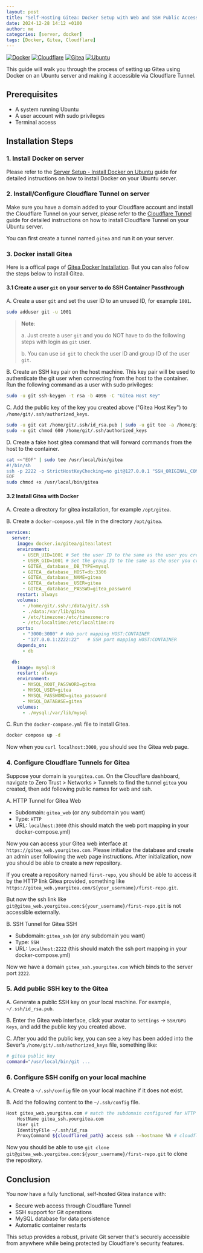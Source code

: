 ```yaml
---
layout: post
title: "Self-Hosting Gitea: Docker Setup with Web and SSH Public Access via Cloudflare Tunnel"
date: 2024-12-28 14:12 +0100
author: me
categories: [server, docker]
tags: [Docker, Gitea, Cloudflare]
---
```


[![Docker](https://img.shields.io/badge/Docker-2CA5E0?style=for-the-badge&logo=docker&logoColor=white)](https://www.docker.com/)
[![Cloudflare](https://img.shields.io/badge/Cloudflare-F38020?style=for-the-badge&logo=Cloudflare&logoColor=white)](https://www.cloudflare.com/)
[![Gitea](https://img.shields.io/badge/Gitea-330099?style=for-the-badge&logo=Gitea&logoColor=white)](https://gitea.io/)
[![Ubuntu](https://img.shields.io/badge/Ubuntu-E95420?style=for-the-badge&logo=ubuntu&logoColor=white)](https://ubuntu.com/)

This guide will walk you through the process of setting up Gitea using Docker on an Ubuntu server and making it accessible via Cloudflare Tunnel.

## Prerequisites
- A system running Ubuntu
- A user account with sudo privileges
- Terminal access

## Installation Steps

### 1. Install Docker on server

Please refer to the [Server Setup - Install Docker on Ubuntu](https://icshare.work/posts/server-setup-install-docker/) guide for detailed instructions on how to install Docker on your Ubuntu server.

### 2. Install/Configure Cloudflare Tunnel on server

Make sure you have a domain added to your Cloudflare account and install the Cloudflare Tunnel on your server, please refer to the [Cloudflare Tunnel](https://icshare.work/posts/cloudflare-tunnel/) guide for detailed instructions on how to install Cloudflare Tunnel on your Ubuntu server.

You can first create a tunnel named `gitea` and run it on your server.

### 3. Docker install Gitea
Here is a offical page of [Gitea Docker Installation](https://docs.gitea.com/installation/install-with-docker). But you can also follow the steps below to install Gitea.

#### 3.1 Create a user `git` on your server to do SSH Container Passthrough
A. Create a user `git` and set the user ID to an unused ID, for example `1001`.
```bash
sudo adduser git -u 1001
```
> **Note**: 
> 
> a. Just create a user `git` and you do NOT have to do the following steps with login as `git` user.
> 
> b. You can use `id git` to check the user ID and group ID of the user `git`.

B. Create an SSH key pair on the host machine. This key pair will be used to authenticate the git user when connecting from the host to the container. Run the following command as a user with sudo privileges:
```bash
sudo -u git ssh-keygen -t rsa -b 4096 -C "Gitea Host Key"
```

C. Add the public key of the key you created above ("Gitea Host Key") to `/home/git/.ssh/authorized_keys`.

```bash
sudo -u git cat /home/git/.ssh/id_rsa.pub | sudo -u git tee -a /home/git/.ssh/authorized_keys
sudo -u git chmod 600 /home/git/.ssh/authorized_keys
```

D. Create a fake host gitea command that will forward commands from the host to the container.

```bash
cat <<"EOF" | sudo tee /usr/local/bin/gitea
#!/bin/sh
ssh -p 2222 -o StrictHostKeyChecking=no git@127.0.0.1 "SSH_ORIGINAL_COMMAND=\"$SSH_ORIGINAL_COMMAND\" $0 $@"
EOF
sudo chmod +x /usr/local/bin/gitea
```

#### 3.2 Install Gitea with Docker

A. Create a directory for gitea installation, for example `/opt/gitea`.

B. Create a `docker-compose.yml` file in the directory `/opt/gitea`.

```yaml
services:                                                                                                                                                                                                                                      
  server:
    image: docker.io/gitea/gitea:latest
    environment:
      - USER_UID=1001 # Set the user ID to the same as the user you created in step 3.1
      - USER_GID=1001 # Set the group ID to the same as the user you created in step 3.1
      - GITEA__database__DB_TYPE=mysql
      - GITEA__database__HOST=db:3306
      - GITEA__database__NAME=gitea
      - GITEA__database__USER=gitea
      - GITEA__database__PASSWD=gitea_password
    restart: always
    volumes:
      - /home/git/.ssh/:/data/git/.ssh
      - ./data:/var/lib/gitea
      - /etc/timezone:/etc/timezone:ro
      - /etc/localtime:/etc/localtime:ro
    ports:
      - "3000:3000" # Web port mapping HOST:CONTAINER
      - "127.0.0.1:2222:22"   # SSH port mapping HOST:CONTAINER
    depends_on:
      - db

  db:
    image: mysql:8
    restart: always
    environment:
      - MYSQL_ROOT_PASSWORD=gitea
      - MYSQL_USER=gitea
      - MYSQL_PASSWORD=gitea_password
      - MYSQL_DATABASE=gitea
    volumes:
      - ./mysql:/var/lib/mysql
```

C. Run the `docker-compose.yml` file to install Gitea.

```bash
docker compose up -d
```

Now when you `curl localhost:3000`, you should see the Gitea web page.

### 4. Configure Cloudflare Tunnels for Gitea
Suppose your domain is `yourgitea.com`. On the Cloudflare dashboard, navigate to Zero Trust > Networks > Tunnels to find the tunnel `gitea` you created, then add following public names for web and ssh.

A. HTTP Tunnel for Gitea Web

- Subdomain: `gitea_web` (or any subdomain you want)
- Type: `HTTP` 
- URL: `localhost:3000` (this should match the web port mapping in your docker-compose.yml)

Now you can access your Gitea web interface at `https://gitea_web.yourgitea.com`. Please initialize the database and create an admin user following the web page instructions.
After initialization, now you should be able to create a new repository. 

If you create a repository named `first-repo`, you should be able to access it by the HTTP link Gitea provided, something like `https://gitea_web.yourgitea.com/${your_username}/first-repo.git`.

But now the ssh link like `git@gitea_web.yourgitea.com:${your_username}/first-repo.git` is not accessible externally.


B. SSH Tunnel for Gitea SSH

- Subdomain: `gitea_ssh` (or any subdomain you want)
- Type: `SSH` 
- URL: `localhost:2222` (this should match the ssh port mapping in your docker-compose.yml)

Now we have a domain `gitea_ssh.yourgitea.com` which binds to the server port `2222`.

### 5. Add public SSH key to the Gitea
A. Generate a public SSH key on your local machine. For example, `~/.ssh/id_rsa.pub`.

B. Enter the Gitea web interface, click your avatar to `Settings` -> `SSH/GPG Keys`, and add the public key you created above.

C. After you add the public key, you can see a key has been added into the Sever's `/home/git/.ssh/authorized_keys` file, something like:
```bash
# gitea public key
command="/usr/local/bin/git ...
```

### 6. Configure SSH conifg on your local machine

A. Create a `~/.ssh/config` file on your local machine if it does not exist.

B. Add the following content to the `~/.ssh/config` file.

```bash
Host gitea_web.yourgitea.com # match the subdomain configured for HTTP (Gitea domain)
    HostName gitea_ssh.yourgitea.com
    User git
    IdentityFile ~/.ssh/id_rsa
    ProxyCommand ${cloudflared_path} access ssh --hostname %h # cloudflared_path is the path to the cloudflared executable (e.g. /usr/local/bin/cloudflared)
```

Now you should be able to use `git clone git@gitea_web.yourgitea.com:${your_username}/first-repo.git` to clone the repository.

## Conclusion

You now have a fully functional, self-hosted Gitea instance with:
- Secure web access through Cloudflare Tunnel
- SSH support for Git operations
- MySQL database for data persistence
- Automatic container restarts

This setup provides a robust, private Git server that's securely accessible from anywhere while being protected by Cloudflare's security features.